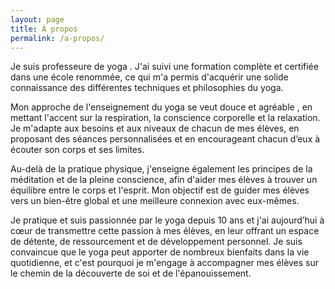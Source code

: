 ```yaml
---
layout: page
title: À propos
permalink: /a-propos/
---
```


Je suis professeure de yoga . J'ai suivi une formation complète et certifiée dans une école renommée, ce qui m'a permis d'acquérir une solide connaissance des différentes techniques et philosophies du yoga.

Mon approche de l'enseignement du yoga se veut douce et agréable , en mettant l'accent sur la respiration, la conscience corporelle et la relaxation. Je m'adapte aux besoins et aux niveaux de chacun de mes élèves, en proposant des séances personnalisées et en encourageant chacun d’eux à écouter son corps et ses limites.

Au-delà de la pratique physique, j'enseigne également les principes de la méditation et de la pleine conscience, afin d'aider mes élèves à trouver un équilibre entre le corps et l'esprit. Mon objectif est de guider mes élèves vers un bien-être global et une meilleure connexion avec eux-mêmes.

Je pratique et suis passionnée par le yoga depuis 10 ans et j'ai aujourd’hui à cœur de transmettre cette passion à mes élèves, en leur offrant un espace de détente, de ressourcement et de développement personnel. Je suis convaincue que le yoga peut apporter de nombreux bienfaits dans la vie quotidienne, et c'est pourquoi je m'engage à accompagner mes élèves sur le chemin de la découverte de soi et de l'épanouissement.
